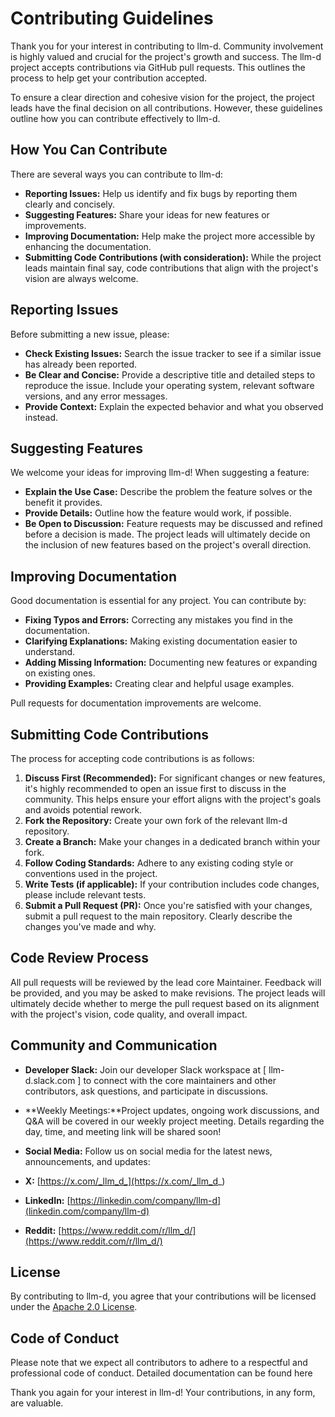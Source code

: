 # Contributing Guidelines

Thank you for your interest in contributing to llm-d. Community involvement is highly valued and crucial for the project's growth and success. The llm-d project accepts contributions via GitHub pull requests. This outlines the process to help get your contribution accepted.

To ensure a clear direction and cohesive vision for the project, the project leads have the final decision on all contributions. However, these guidelines outline how you can contribute effectively to llm-d.

## How You Can Contribute

There are several ways you can contribute to llm-d:

* **Reporting Issues:** Help us identify and fix bugs by reporting them clearly and concisely.
* **Suggesting Features:** Share your ideas for new features or improvements.
* **Improving Documentation:** Help make the project more accessible by enhancing the documentation.
* **Submitting Code Contributions (with consideration):** While the project leads maintain final say, code contributions that align with the project's vision are always welcome.

## Reporting Issues

Before submitting a new issue, please:

* **Check Existing Issues:** Search the issue tracker to see if a similar issue has already been reported.
* **Be Clear and Concise:** Provide a descriptive title and detailed steps to reproduce the issue. Include your operating system, relevant software versions, and any error messages.
* **Provide Context:** Explain the expected behavior and what you observed instead.

## Suggesting Features

We welcome your ideas for improving llm-d! When suggesting a feature:

* **Explain the Use Case:** Describe the problem the feature solves or the benefit it provides.
* **Provide Details:** Outline how the feature would work, if possible.
* **Be Open to Discussion:** Feature requests may be discussed and refined before a decision is made. The project leads will ultimately decide on the inclusion of new features based on the project's overall direction.

## Improving Documentation

Good documentation is essential for any project. You can contribute by:

* **Fixing Typos and Errors:** Correcting any mistakes you find in the documentation.
* **Clarifying Explanations:** Making existing documentation easier to understand.
* **Adding Missing Information:** Documenting new features or expanding on existing ones.
* **Providing Examples:** Creating clear and helpful usage examples.

Pull requests for documentation improvements are welcome.

## Submitting Code Contributions

The process for accepting code contributions is as follows:

1.  **Discuss First (Recommended):** For significant changes or new features, it's highly recommended to open an issue first to discuss in the community. This helps ensure your effort aligns with the project's goals and avoids potential rework.
2.  **Fork the Repository:** Create your own fork of the relevant llm-d repository.
3.  **Create a Branch:** Make your changes in a dedicated branch within your fork.
4.  **Follow Coding Standards:** Adhere to any existing coding style or conventions used in the project.
5.  **Write Tests (if applicable):** If your contribution includes code changes, please include relevant tests.
6.  **Submit a Pull Request (PR):** Once you're satisfied with your changes, submit a pull request to the main repository. Clearly describe the changes you've made and why.

## Code Review Process

All pull requests will be reviewed by the lead core Maintainer. Feedback will be provided, and you may be asked to make revisions. The project leads will ultimately decide whether to merge the pull request based on its alignment with the project's vision, code quality, and overall impact.

## Community and Communication 

* **Developer Slack:** Join our developer Slack workspace at [ llm-d.slack.com ] to connect with the core maintainers and other contributors, ask questions, and participate in discussions. 
* **Weekly Meetings:**Project updates, ongoing work discussions, and Q&A will be covered in our weekly project meeting. Details regarding the day, time, and meeting link will be shared soon!


* **Social Media:** Follow us on social media for the latest news, announcements, and updates: 
* **X:** [https://x.com/_llm_d_](https://x.com/_llm_d_) 
* **LinkedIn:** [https://linkedin.com/company/llm-d](linkedin.com/company/llm-d)
* **Reddit:** [https://www.reddit.com/r/llm_d/](https://www.reddit.com/r/llm_d/)

## License

By contributing to llm-d, you agree that your contributions will be licensed under the [Apache 2.0 License](LICENSE).

## Code of Conduct

Please note that we expect all contributors to adhere to a respectful and professional code of conduct. Detailed documentation can be found here 

Thank you again for your interest in llm-d! Your contributions, in any form, are valuable.


